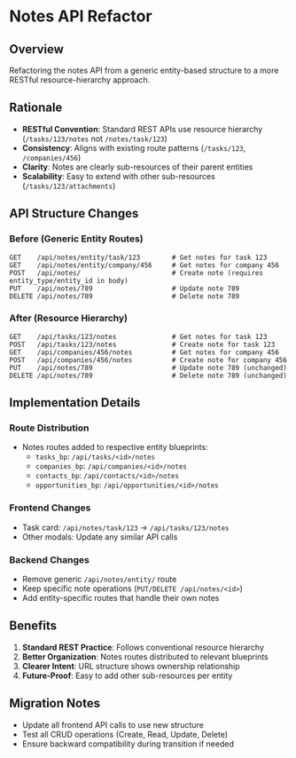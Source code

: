 # Notes API Refactor

## Overview

Refactoring the notes API from a generic entity-based structure to a more RESTful resource-hierarchy approach.

## Rationale

- **RESTful Convention**: Standard REST APIs use resource hierarchy (`/tasks/123/notes` not `/notes/task/123`)
- **Consistency**: Aligns with existing route patterns (`/tasks/123`, `/companies/456`)  
- **Clarity**: Notes are clearly sub-resources of their parent entities
- **Scalability**: Easy to extend with other sub-resources (`/tasks/123/attachments`)

## API Structure Changes

### Before (Generic Entity Routes)

```
GET    /api/notes/entity/task/123        # Get notes for task 123
GET    /api/notes/entity/company/456     # Get notes for company 456
POST   /api/notes/                       # Create note (requires entity_type/entity_id in body)
PUT    /api/notes/789                    # Update note 789
DELETE /api/notes/789                    # Delete note 789
```

### After (Resource Hierarchy)

```
GET    /api/tasks/123/notes              # Get notes for task 123
POST   /api/tasks/123/notes              # Create note for task 123
GET    /api/companies/456/notes          # Get notes for company 456
POST   /api/companies/456/notes          # Create note for company 456
PUT    /api/notes/789                    # Update note 789 (unchanged)
DELETE /api/notes/789                    # Delete note 789 (unchanged)
```

## Implementation Details

### Route Distribution

- Notes routes added to respective entity blueprints:
  - `tasks_bp`: `/api/tasks/<id>/notes`
  - `companies_bp`: `/api/companies/<id>/notes`
  - `contacts_bp`: `/api/contacts/<id>/notes`
  - `opportunities_bp`: `/api/opportunities/<id>/notes`

### Frontend Changes

- Task card: `/api/notes/task/123` → `/api/tasks/123/notes`
- Other modals: Update any similar API calls

### Backend Changes

- Remove generic `/api/notes/entity/` route
- Keep specific note operations (`PUT/DELETE /api/notes/<id>`)
- Add entity-specific routes that handle their own notes

## Benefits

1. **Standard REST Practice**: Follows conventional resource hierarchy
2. **Better Organization**: Notes routes distributed to relevant blueprints
3. **Clearer Intent**: URL structure shows ownership relationship
4. **Future-Proof**: Easy to add other sub-resources per entity

## Migration Notes

- Update all frontend API calls to use new structure
- Test all CRUD operations (Create, Read, Update, Delete)
- Ensure backward compatibility during transition if needed
